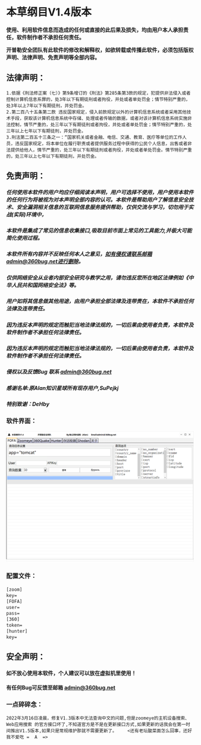# 本草纲目V1.4版本

**使用、利用软件信息而造成的任何或直接的此后果及损失，均由用户本人承担责任，软件制作者不承担任何责任。**

**开普勒安全团队有此软件的修改和解释权，如欲转载或传播此软件，必须包括版权声明、法律声明、免责声明等全部内容。**

## 法律声明：

```
1.依据《刑法修正案（七）》第9条增订的《刑法》第285条第3款的规定，犯提供非法侵入或者控制计算机信息系罪的，处3年以下有期徒刑或者拘役，并处或者单处罚金；情节特别严重的，处3年以上7年以下有期徒刑，并处罚金。
2.第二百八十五条第二款 违反国家规定，侵入前款规定以外的计算机信息系统或者采用其他技术手段，获取该计算机信息系统中存储、处理或者传输的数据，或者对该计算机信息系统实施非法控制，情节严重的，处三年以下有期徒刑或者拘役，并处或者单处罚金；情节特别严重的，处三年以上七年以下有期徒刑，并处罚金。
3.刑法第二百五十三条之一：“国家机关或者金融、电信、交通、教育、医疗等单位的工作人员，违反国家规定，将本单位在履行职责或者提供服务过程中获得的公民个人信息，出售或者非法提供给他人，情节严重的，处三年以下有期徒刑或者拘役，并处或者单处罚金。情节特别严重的，处三年以上七年以下有期徒刑，并处罚金。
```

## 免责声明：

##### 任何使用本软件的用户均应仔细阅读本声明，用户可选择不使用，用户使用本软件的任何行为将被视为对本声明全部内容的认可。本软件是帮助用户了解信息安全技术、安全漏洞相关信息的互联网信息服务提供帮助，仅供交流与学习，切勿用于实战(实际)环境中，

##### 本软件是集成了常见的信息收集接口,吸取目前市面上常见的工具能力,并极大可能简化使用过程。

##### 本软件所有内容并不反映任何本人之意见，如有侵权请联系邮箱admin@360bug.net进行删除。

##### 仅供网络安全从业者内部安全研究与教学之用，请勿违反您所在地区法律例如《中华人民共和国网络安全法》等。

##### 用户如将其信息做其他用途，由用户承担全部法律及连带责在，本软件不承担任何法律及连带责任。

##### 因为违反本声明的规定而触犯当地法律法规的，一切后果由使用者负责，本软件及软件制作者不承担任何法律责任。

##### 因为违反本声明的规定而触犯当地法律法规的，一切后果由使用者负责，本软件及软件制作者不承担任何法律责任。

##### 侵权以及反馈Bug 联系 admin@360bug.net

##### 感谢名单:原Alan知识星球所有现存用户,SuPejkj

##### 特别致谢：DeHby

### 软件界面：

![](./img/1.png)

### 配置文件：

```
[zoom]
key=
[FOFA]
user=
pass=
[360]
token=
[hunter]
key=
```

## 安全声明：

#### 如不放心使用本软件，个人建议可以放在虚拟机里使用！

#### 有任何Bug可反馈至邮箱  admin@360bug.net



### 一点碎碎念：

```
2022年3月16日凌晨，修复V1.3版本中无法查询中文的问题,但是zoomeye的主机设备搜索、Web应用搜索 的官方接口坏了,不知道官方是不是在更新接口方式,如果更新的话我会在第一时间推出V1.5版本,如果只是常规维护那就不需要更新了。    <还有老坛酸菜面怎么回事，还好我不爱吃 =  A  =>
```

